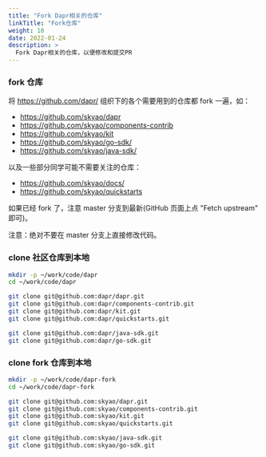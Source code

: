 ```yaml
---
title: "Fork Dapr相关的仓库"
linkTitle: "Fork仓库"
weight: 10
date: 2022-01-24
description: >
  Fork Dapr相关的仓库，以便修改和提交PR
---
```


### fork 仓库

将 https://github.com/dapr/ 组织下的各个需要用到的仓库都 fork 一遍，如：

- https://github.com/skyao/dapr
- https://github.com/skyao/components-contrib
- https://github.com/skyao/kit
- https://github.com/skyao/go-sdk/
- https://github.com/skyao/java-sdk/

以及一些部分同学可能不需要关注的仓库：

- https://github.com/skyao/docs/
- https://github.com/skyao/quickstarts

如果已经 fork 了，注意 master 分支到最新(GitHub 页面上点 "Fetch upstream" 即可)。

注意：绝对不要在 master 分支上直接修改代码。

### clone 社区仓库到本地

```bash
mkdir -p ~/work/code/dapr
cd ~/work/code/dapr

git clone git@github.com:dapr/dapr.git
git clone git@github.com:dapr/components-contrib.git
git clone git@github.com:dapr/kit.git
git clone git@github.com:dapr/quickstarts.git

git clone git@github.com:dapr/java-sdk.git
git clone git@github.com:dapr/go-sdk.git
```

### clone fork 仓库到本地

```bash
mkdir -p ~/work/code/dapr-fork
cd ~/work/code/dapr-fork

git clone git@github.com:skyao/dapr.git
git clone git@github.com:skyao/components-contrib.git
git clone git@github.com:skyao/kit.git
git clone git@github.com:skyao/quickstarts.git

git clone git@github.com:skyao/java-sdk.git
git clone git@github.com:skyao/go-sdk.git
```